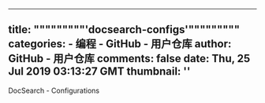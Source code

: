 
---
title: """""""""'docsearch-configs'"""""""""
categories: 
    - 编程
    - GitHub - 用户仓库
author: GitHub - 用户仓库
comments: false
date: Thu, 25 Jul 2019 03:13:27 GMT
thumbnail: ''
---

<div>   
DocSearch - Configurations  
</div>
            